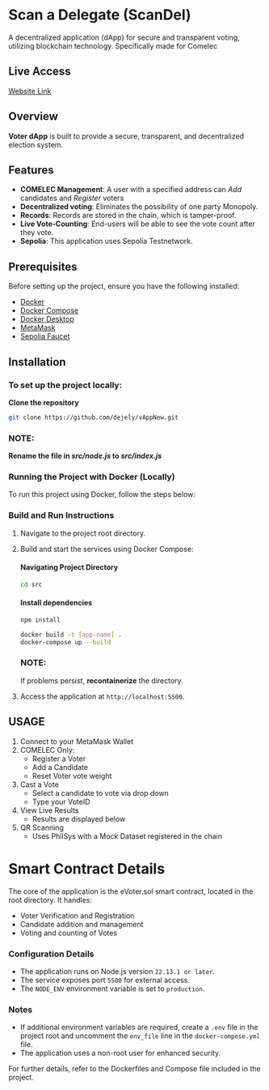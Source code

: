 # Scan a Delegate (ScanDel)

A decentralized application (dApp) for secure and transparent voting, utilizing blockchain technology.
Specifically made for Comelec

## Live Access
[Website Link](https://dejely.github.io/vAppNew/)

## Overview

**Voter dApp** is built to provide a secure, transparent, and decentralized election system.

## Features

- **COMELEC Management**: A user with a specified address can  _Add_ candidates and  _Register_  voters
- **Decentralized voting**: Eliminates the possibility of one party Monopoly.
- **Records**: Records are stored in the chain, which is tamper-proof.
- **Live Vote-Counting**: End-users will be able to see the vote count after they vote.
- **Sepolia**: This application uses Sepolia Testnetwork.

## Prerequisites

Before setting up the project, ensure you have the following installed:

- [Docker](https://docs.docker.com/get-started/)
- [Docker Compose](https://docs.docker.com/compose/install/)
- [Docker Desktop](https://www.docker.com/products/docker-desktop/)
- [MetaMask](https://metamask.io/download)
- [Sepolia Faucet](https://cloud.google.com/application/web3/faucet/ethereum/sepolia)
## Installation

### To set up the project locally:
**Clone the repository**
```bash
git clone https://github.com/dejely/vAppNew.git
```


### NOTE:
**Rename the file in _src/node.js_ to _src/index.js_**


### Running the Project with Docker (Locally)

To run this project using Docker, follow the steps below:

### Build and Run Instructions

1. Navigate to the project root directory.
2. Build and start the services using Docker Compose:

   #### Navigating Project Directory
   ```bash
   cd src
   ```

   #### Install dependencies
   ```bash
   npm install
   ```
   ```bash
   docker build -t [app-name] .
   docker-compose up --build
   ```

   ### NOTE:
   If problems persist, **recontainerize** the directory. 

3. Access the application at `http://localhost:5500`.

## USAGE
1. Connect to your MetaMask Wallet
2. COMELEC Only:
   - Register a Voter
   - Add a Candidate
   - Reset Voter vote weight
3. Cast a Vote
   - Select a candidate to vote via drop down
   - Type your VoteID
4. View Live Results
   - Results are displayed below
5. QR Scanning
   - Uses PhilSys with a Mock Dataset registered in the chain
  
# Smart Contract Details
The core of the application is the eVoter.sol smart contract, located in the root directory. It handles:
- Voter Verification and Registration
- Candidate addition and management
- Voting and counting of Votes

### Configuration Details

- The application runs on Node.js version `22.13.1 or later`.
- The service exposes port `5500` for external access.
- The `NODE_ENV` environment variable is set to `production`.

### Notes
- If additional environment variables are required, create a `.env` file in the project root and uncomment the `env_file` line in the `docker-compose.yml` file.
- The application uses a non-root user for enhanced security.

For further details, refer to the Dockerfiles and Compose file included in the project.
